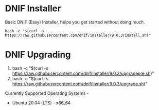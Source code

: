 # DNIF Installer
Basic DNIF (Easy) Installer, helps you get started without doing much.

`bash -c "$(curl -s https://raw.githubusercontent.com/dnif/installer/9.0.3/install.sh)"`

# DNIF Upgrading

1) bash -c "$(curl -s https://raw.githubusercontent.com/dnif/installer/9.0.3/upgradepre.sh)" 
2) bash -c "$(curl -s https://raw.githubusercontent.com/dnif/installer/9.0.3/upgrade.sh)"

Currently Supported Operating Systems -
- Ubuntu 20.04 (LTS) - x86_64
